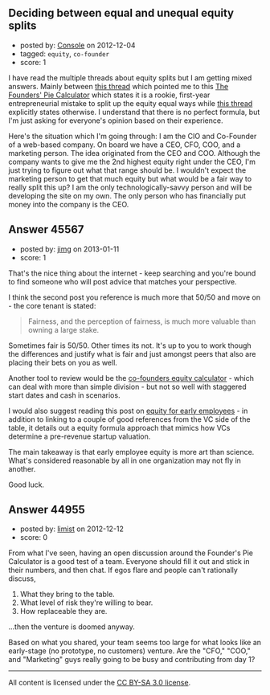 ## Deciding between equal and unequal equity splits

- posted by: [Console](https://stackexchange.com/users/-1/21920-console) on 2012-12-04
- tagged: `equity`, `co-founder`
- score: 1

I have read the multiple threads about equity splits but I am getting mixed answers. Mainly between [this thread](http://answers.onstartups.com/questions/14413/equity-split-amongst-founders) which pointed me to this [The Founders' Pie Calculator](http://www.andrew.cmu.edu/user/fd0n/35%20Founders%27%20Pie%20Calculator.htm) which states it is a rookie, first-year entrepreneurial mistake to split up the equity equal ways while [this thread](http://answers.onstartups.com/questions/6949/forming-a-new-software-startup-how-do-i-allocate-ownership-fairly/23326#23326) explicitly states otherwise. I understand that there is no perfect formula, but I'm just asking for everyone's opinion based on their experience. 

Here's the situation which I'm going through: I am the CIO and Co-Founder of a web-based company. On board we have a CEO, CFO, COO, and a marketing person. The idea originated from the CEO and COO. Although the company wants to give me the 2nd highest equity right under the CEO, I'm just trying to figure out what that range should be. I wouldn't expect the marketing person to get that much equity but what would be a fair way to really split this up? I am the only technologically-savvy person and will be developing the site on my own. The only person who has financially put money into the company is the CEO.



## Answer 45567

- posted by: [jimg](https://stackexchange.com/users/-1/2380-jimg) on 2013-01-11
- score: 1

<p>That's the nice thing about the internet - keep searching and you're bound to find someone who will post advice that matches your perspective.</p>

<p>I think the second post you reference is much more that 50/50 and move on - the core tenant is stated:</p>

<blockquote>
  <p>Fairness, and the perception of fairness, is much more valuable than
  owning a large stake.</p>
</blockquote>

<p>Sometimes fair is 50/50.  Other times its not.  It's up to you to work though the differences and justify what is fair and just amongst peers that also are placing their bets on you as well.</p>

<p>Another tool to review would be the <a href="http://foundrs.com/" rel="nofollow">co-founders equity calculator</a> - which can deal with more than simple division - but not so well with staggered start dates and cash in scenarios. </p>

<p>I would also suggest reading this post on <a href="http://www.socalcto.com/2011/09/equity-for-early-employees-in-early.html" rel="nofollow">equity for early employees</a> - in addition to linking to a couple of good references from the VC side of the table, it details out a equity formula approach that mimics how VCs determine a pre-revenue startup valuation.</p>

<p>The main takeaway is that early employee equity is more art than science.  What's considered reasonable by all in one organization may not fly in another.  </p>

<p>Good luck. </p>



## Answer 44955

- posted by: [limist](https://stackexchange.com/users/-1/5754-limist) on 2012-12-12
- score: 0

From what I've seen, having an open discussion around the Founder's Pie Calculator is a good test of a team.  Everyone should fill it out and stick in their numbers, and then chat.  If egos flare and people can't rationally discuss,

 1. What they bring to the table.
 2. What level of risk they're willing to bear.
 3. How replaceable they are.

...then the venture is doomed anyway.

Based on what you shared, your team seems too large for what looks like an early-stage (no prototype, no customers) venture.  Are the "CFO," "COO," and "Marketing" guys really going to be busy and contributing from day 1?



---

All content is licensed under the [CC BY-SA 3.0 license](https://creativecommons.org/licenses/by-sa/3.0/).
